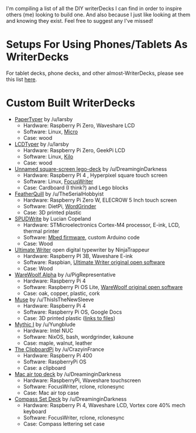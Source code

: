 I'm compiling a list of all the DIY writerDecks I can find in order to inspire others (me) looking to build one. And also because I just like looking at them and knowing they exist. Feel free to suggest any I've missed!

# Setups For Using Phones/Tablets As WriterDecks

For tablet decks, phone decks, and other almost-WriterDecks, please see this list [here](https://www.reddit.com/r/writerDeck/comments/13ljz89/a_list_of_tablet_decks_phone_decks_and_other/).

# Custom Built WriterDecks

* [PaperTyper](http://www.larsby.com/johan/2021/06/papertyper-digital-typewriter-4/) by /u/larsby
   * Hardware: Raspberry Pi Zero, Waveshare LCD
   * Software: Linux, [Micro](https://micro-editor.github.io/)
   * Case: wood
* [LCDTyper](http://www.larsby.com/johan/2021/07/lcdtyper/) by /u/larsby
   * Hardware: Raspberry Pi Zero, GeekPi LCD
   * Software: Linux, [Kilo](https://viewsourcecode.org/snaptoken/kilo/)
   * Case: wood
* [Unnamed square-screen lego-deck](https://www.reddit.com/r/cyberDeck/comments/qf7zrh/i_use_this_for_writing_and_everything_autosyncs/) by /u/DreaminginDarkness
   * Hardware: Raspberry PI 4 , Hyperpixel square touch screen
   * Software: Linux, [FocusWriter](https://gottcode.org/focuswriter/)
   * Case: Cardboard (I think?) and Lego blocks
* [FeatherQuill](https://www.instructables.com/FeatherQuill-34-Hours-of-Distraction-Free-Writing/) by /u/TheSerialHobbyist
   * Hardware: Raspberry Pi Zero W, ELECROW 5 Inch touch screen
   * Software: DietPi, [WordGrinder](http://cowlark.com/wordgrinder/index.html)
   * Case: 3D printed plastic
* [SPUDWrite](https://www.hackster.io/news/distraction-free-e-ink-typewriter-comes-with-a-few-unique-tricks-c69f8f1590ee) by Lucian Copeland
   * Hardware: STMicroelectronics Cortex-M4 processor, E-ink, LCD, thermal printer
   * Software: [Mbed firmware](https://os.mbed.com/docs/mbed-os/v6.15/introduction/index.html), custom Arduino code
   * Case: Wood
* [Ultimate Writer](https://github.com/NinjaTrappeur/ultimate-writer) open digital typewriter by NinjaTrappeur
   * Hardware: Raspberry PI 3B, Waveshare E-ink
   * Software: Raspbian, [Ultimate Writer original open software](https://github.com/NinjaTrappeur/ultimate-writer)
   * Case: Wood
* [WareWoolf Alpha](https://www.reddit.com/r/writerDeck/comments/vcfbrq/finished_my_warewoolf_writerdeck_a_singlepurpose/) by /u/PigRepresentative
   * Hardware: Raspberry Pi 4
   * Software: Raspberry Pi OS Lite, [WareWoolf original open software](https://www.reddit.com/r/WareWoolf/)
   * Case: oak, copper, plastic, cork
* [Muse](https://www.reddit.com/r/writerDeck/comments/13l0zmx/finally_finished_my_writerdeck_i_call_it_the_muse/) by /u/ThisIsTheNewSleeve
   * Hardware: Raspberry Pi 4
   * Software: Raspberry Pi OS, Google Docs
   * Case: 3D printed plastic ([links to files](https://www.reddit.com/r/raspberry_pi/comments/13l0wus/comment/jkn2e3g/?utm_source=share&utm_medium=web3x&utm_name=web3xcss&utm_term=1&utm_content=share_button))
* [Mythic I](https://www.reddit.com/r/writerDeck/comments/125wqf4/i_wanted_a_beautiful_computer_and_couldnt_find/) by /u/Yungblude
   * Hardware: Intel NUC
   * Software: NixOS, bash, wordgrinder, kakoune
   * Case: maple, walnut, leather
* [The ClipboardPi](https://www.reddit.com/r/writerDeck/comments/13hw5vw/the_clipboardpi/) by /u/CrazyinFrance
   * Hardware: Raspberry Pi 400
   * Software: RaspberryPi OS
   * Case: a clipboard
* [Mac air top deck](https://www.reddit.com/r/writerDeck/comments/12rf3i5/the_new_deck_made_with_a_mac_air_top_case_as_the/) by /u/DreaminginDarkness
   * Hardware: RaspberryPi, Waveshare touchscreen
   * Software: FocusWriter, rclone, rclonesync
   * Case: Mac air top case
* [Compass Set Deck](https://www.reddit.com/r/writerDeck/comments/11y4wpx/update/) by /u/DreaminginDarkness
   * Hardware: Raspberry Pi 4, Waveshare LCD, Vortex core 40% mech keyboard
   * Software: FocusWriter, rclone, rclonesync
   * Case: Compass lettering set case